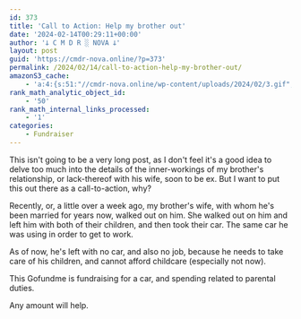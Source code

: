 ```yaml
---
id: 373
title: 'Call to Action: Help my brother out'
date: '2024-02-14T00:29:11+00:00'
author: '𐕣 C M D R ░ NOVA 𐕣'
layout: post
guid: 'https://cmdr-nova.online/?p=373'
permalink: /2024/02/14/call-to-action-help-my-brother-out/
amazonS3_cache:
    - 'a:4:{s:51:"//cmdr-nova.online/wp-content/uploads/2024/02/3.gif";a:1:{s:9:"timestamp";i:1715873294;}s:57:"//cmdr-nova.online/wp-content/uploads/2024/02/NoAi_01.png";a:1:{s:9:"timestamp";i:1721658115;}s:67:"//cmdr-nova.online/wp-content/uploads/2024/02/721ac29ea9cbae00.jpeg";a:1:{s:9:"timestamp";i:1714700604;}s:83:"//cmdr-nova.online/wp-content/uploads/2024/01/REVOSA-Nano-Nexus-Fade-Edition-Ad.png";a:1:{s:9:"timestamp";i:1714444562;}}'
rank_math_analytic_object_id:
    - '50'
rank_math_internal_links_processed:
    - '1'
categories:
    - Fundraiser
---
```


<!-- wp:paragraph -->
<p>This isn't going to be a very long post, as I don't feel it's a good idea to delve too much into the details of the inner-workings of my brother's relationship, or lack-thereof with his wife, soon to be ex. But I want to put this out there as a call-to-action, why?</p>
<!-- /wp:paragraph -->

<!-- wp:html -->
<div class="gfm-embed" data-url="https://www.gofundme.com/f/my-son-and-his-babies-abandoned/widget/large?sharesheet=CAMPAIGN_PAGE"></div>
            <script defer src="https://www.gofundme.com/static/js/embed.js"></script>
<!-- /wp:html -->

<!-- wp:paragraph -->
<p>Recently, or, a little over a week ago, my brother's wife, with whom he's been married for years now, walked out on him. She walked out on him and left him with both of their children, and then took their car. The same car he was using in order to get to work.</p>
<!-- /wp:paragraph -->

<!-- wp:paragraph -->
<p>As of now, he's left with no car, and also no job, because he needs to take care of his children, and cannot afford childcare (especially not now).</p>
<!-- /wp:paragraph -->

<!-- wp:paragraph -->
<p>This Gofundme is fundraising for a car, and spending related to parental duties.</p>
<!-- /wp:paragraph -->

<!-- wp:paragraph -->
<p>Any amount will help.</p>
<!-- /wp:paragraph -->